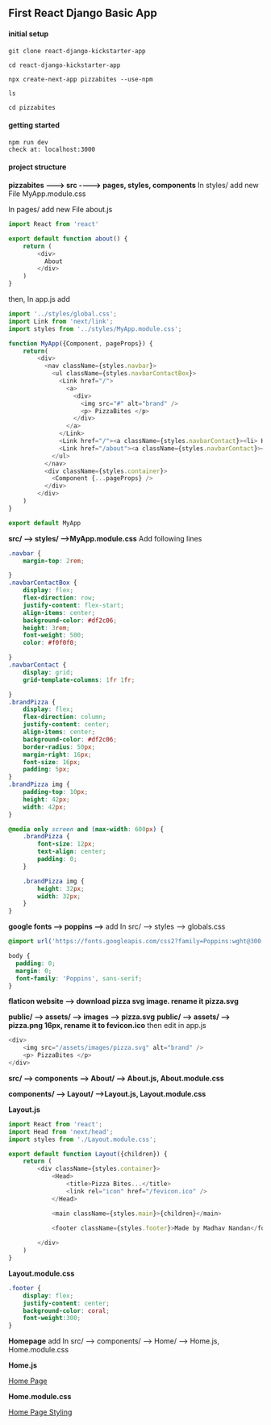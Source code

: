 ## First React Django Basic App

#### initial setup
```
git clone react-django-kickstarter-app

cd react-django-kickstarter-app

npx create-next-app pizzabites --use-npm

ls

cd pizzabites
```
#### getting started
```
npm run dev
check at: localhost:3000
```
#### project structure

**pizzabites ---> src ----> pages, styles, components**
In styles/ add new File MyApp.module.css

In pages/ add new File about.js
```js
import React from 'react'

export default function about() {
    return (
        <div>
          About
        </div>
    )
}
```

then, In app.js add 
```js
import '../styles/global.css';
import Link from 'next/link';
import styles from '../styles/MyApp.module.css';

function MyApp({Component, pageProps}) {
    return(
        <div>
          <nav className={styles.navbar}> 
            <ul className={styles.navbarContactBox}> 
              <Link href="/">
                <a>
                  <div>
                    <img src="#" alt="brand" />
                    <p> PizzaBites </p>
                  </div>
                </a>
              </Link>
              <Link href="/"><a className={styles.navbarContact}><li> Home</li></a></Link>
              <Link href="/about"><a className={styles.navbarContact}><li> About</li></a></Link>
            </ul>
          </nav>
          <div className={styles.container}>
            <Component {...pageProps} />
          </div>
        </div>
    )
}

export default MyApp
```
**src/ --> styles/ -->MyApp.module.css** 
Add following lines

```css
.navbar {
    margin-top: 2rem;

}
.navbarContactBox {
    display: flex;
    flex-direction: row;
    justify-content: flex-start;
    align-items: center;
    background-color: #df2c06;
    height: 3rem;
    font-weight: 500;
    color: #f0f0f0;

}
.navbarContact {
    display: grid;
    grid-template-columns: 1fr 1fr;

}
.brandPizza {
    display: flex;
    flex-direction: column;
    justify-content: center;
    align-items: center;
    background-color: #df2c06;
    border-radius: 50px;
    margin-right: 16px;
    font-size: 16px;
    padding: 5px;
}
.brandPizza img {
    padding-top: 10px;
    height: 42px;
    width: 42px;
}

@media only screen and (max-width: 600px) {
    .brandPizza {
        font-size: 12px;
        text-align: center;
        padding: 0;
    }

    .brandPizza img {
        height: 32px;
        width: 32px;
    }
}

```

**google fonts --> poppins -->**
add In src/ --> styles --> globals.css

```css
@import url('https://fonts.googleapis.com/css2?family=Poppins:wght@300;500;700&display=swap');

body {
  padding: 0;
  margin: 0;
  font-family: 'Poppins', sans-serif;
}

```

**flaticon website --> download pizza svg image. rename it pizza.svg**

**public/ --> assets/ --> images --> pizza.svg**
**public/ --> assets/ --> pizza.png 16px, rename it to fevicon.ico**
then edit in app.js
```js
<div>
    <img src="/assets/images/pizza.svg" alt="brand" />
    <p> PizzaBites </p>
</div>

```
**src/ --> components --> About/ --> About.js, About.module.css**

**components/ --> Layout/ -->Layout.js, Layout.module.css** 

__Layout.js__
```js
import React from 'react';
import Head from 'next/head';
import styles from './Layout.module.css';

export default function Layout({children}) {
    return (
        <div className={styles.container}>
            <Head>
                <title>Pizza Bites...</title>
                <link rel="icon" href="/fevicon.ico" />
            </Head>

            <main className={styles.main}>{children}</main>

            <footer className={styles.footer}>Made by Madhav Nandan</footer>
            
        </div>
    )
}

```

__Layout.module.css__
```css
.footer {
    display: flex;
    justify-content: center;
    background-color: coral;
    font-weight:300;
}
```
**Homepage**
add In src/ --> components/ --> Home/ --> Home.js, Home.module.css

__Home.js__

[Home Page](https://github.com/ben-hill33/my_pizza_website_front/blob/master/src/components/Home/Home.js)

__Home.module.css__

[Home Page Styling](https://github.com/ben-hill33/my_pizza_website_front/blob/master/src/components/Home/Home.module.css)
  
    
  



